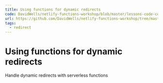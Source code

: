 ```yaml
---
title: Using functions for dynamic redirects
code: DavidWells/netlify-functions-workshop/blob/master/lessons-code-complete/use-cases/3-redirects/functions/redirect.js
url: https://github.com/DavidWells/netlify-functions-workshop/tree/master/lessons-code-complete/use-cases/3-redirects
tags: 
  - redirect
---
```


# Using functions for dynamic redirects

Handle dynamic redirects with serverless functions
